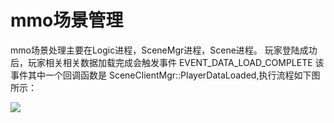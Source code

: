 # mmo场景管理

mmo场景处理主要在Logic进程，SceneMgr进程，Scene进程。
玩家登陆成功后，玩家相关相关数据加载完成会触发事件 EVENT_DATA_LOAD_COMPLETE 该事件其中一个回调函数是 SceneClientMgr::PlayerDataLoaded,执行流程如下图所示：

![](https://i.imgur.com/Ry3mAxh.png)